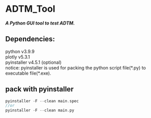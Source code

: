 # ADTM_Tool
***A Python GUI tool to test ADTM.***   

## Dependencies:
python v3.9.9  
plotly v5.3.1  
pyinstaller v4.5.1 (optional)  
notice: pyinstaller is used for packing the python script file(\*.py) to executable file(\*.exe).  

## pack with pyinstaller
```C
pyinstaller -F --clean main.spec  
//or  
pyinstaller -F --clean main.py
```